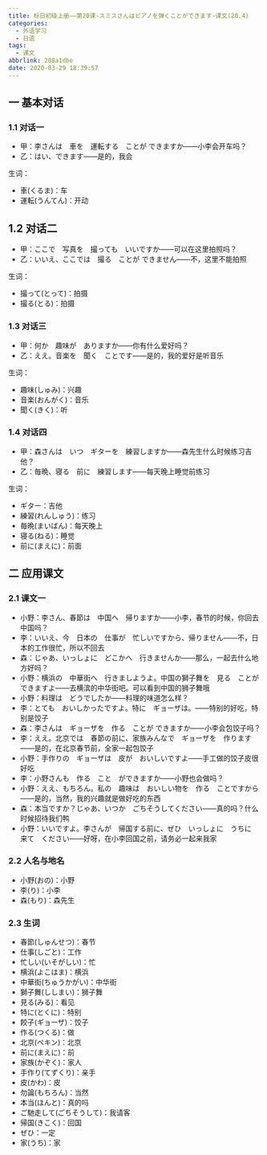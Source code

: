 ```yaml
---
title: 标日初级上册——第20课-スミスさんはピアノを弾くことができます-课文(20.4)
categories:
  - 外语学习
  - 日语
tags:
  - 课文
abbrlink: 208a1dbe
date: 2020-03-29 18:39:57
---
```

## 一 基本对话

### 1.1 对话一

* 甲：李さんは　車を　運転する　ことが  できますか——小李会开车吗？
* 乙：はい、できます——是的，我会

<!--more-->

生词：  

* 車(くるま)：车
* 運転(うんてん)：开动

## 1.2 对话二

* 甲：ここで　写真を　撮っても　いいですか——可以在这里拍照吗？
* 乙：いいえ、ここでは　撮る　ことが  できません——不，这里不能拍照

生词： 

* 撮って(とって)：拍摄
* 撮る(とる)：拍摄

### 1.3 对话三

* 甲：何か　趣味が　ありますか——你有什么爱好吗？
* 乙：ええ。音楽を　聞く　ことです——是的，我的爱好是听音乐

生词： 

* 趣味(しゅみ)：兴趣
* 音楽(おんがく)：音乐
* 聞く(きく)：听

### 1.4 对话四

* 甲：森さんは　いつ　ギターを　練習しますか——森先生什么时候练习吉他？
* 乙：毎晩、寝る　前に　練習します——每天晚上睡觉前练习

生词：

* ギター：吉他
* 練習(れんしゅう)：练习
* 毎晩(まいばん)：每天晚上
* 寝る(ねる)：睡觉
* 前に(まえに)：前面

## 二 应用课文

### 2.1 课文一

* 小野：李さん、春節は　中国へ　帰りますか——小李，春节的时候，你回去中国吗？
* 李：いいえ、今　日本の　仕事が　忙しいですから、帰りません——不，日本的工作很忙，所以不回去
* 森：じゃあ、いっしょに　どこかへ　行きませんか——那么，一起去什么地方好吗？
* 小野：横浜の　中華街へ　行きましようよ。中国の獅子舞を　見る　ことが  できますよ——去横滨的中华街吧。可以看到中国的狮子舞哦
* 小野：料理は　どうでしたか——料理的味道怎么样？
* 李：とても　おいしかったですよ。特に　ギョーザは。——特别的好吃，特别是饺子
* 森：李さんは　ギョーザを　作る　ことが  できますか——小李会包饺子吗？
* 李：ええ。北京では　春節の前に、家族みんなで　ギョーザを　作ります——是的，在北京春节前，全家一起包饺子
* 小野：手作りの　ギョーザは　皮が　おいしいですよ——手工做的饺子皮很好吃
* 李：小野さんも　作る　こと　ができますか——小野也会做吗？
* 小野：ええ、もちろん。私の　趣味は　おいしい物を　作る　ことですから——是的，当然，我的兴趣就是做好吃的东西
* 森：本当ですか？じゃあ、いつか　ごちそうしてください——真的吗？什么时候招待我们鸭
* 小野：いいですよ。李さんが　帰国する前に、ぜひ　いっしょに　うちに　来て　ください——好呀，在小李回国之前，请务必一起来我家

### 2.2 人名与地名

* 小野(おの)：小野
* 李(り)：小李
* 森(もり)：森先生

### 2.3 生词

* 春節(しゅんせつ)：春节
* 仕事(しごと)：工作
* 忙しい(いそがしい)：忙
* 横浜(よこはま)：横浜
* 中華街(ちゅうかがい)：中华街
* 獅子舞(ししまい)：狮子舞
* 見る(みる)：看见
* 特に(とくに)：特别
* 餃子(ギョーザ)：饺子
* 作る(つくる)：做
* 北京(ペキン)：北京
* 前に(まえに)：前
* 家族(かぞく)：家人
* 手作り(てずくり)：亲手
* 皮(かわ)：皮
* 勿論(もちろん)：当然
* 本当(ほんと)：真的吗
* ご馳走して(ごちそうして)：我请客
* 帰国(きこく)：回国
* ぜひ：一定
* 家(うち)：家
